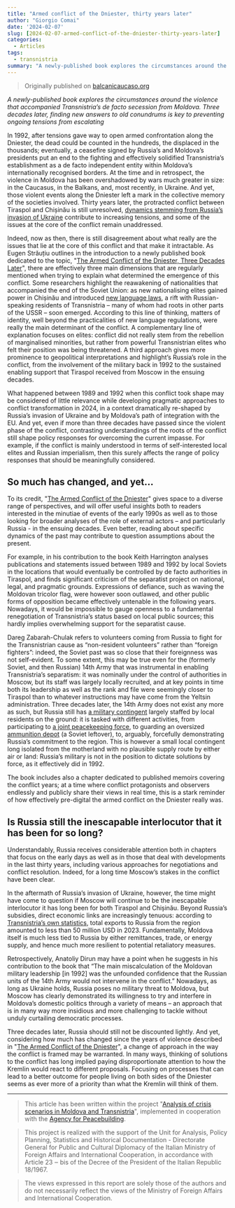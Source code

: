 ```yaml
---
title: "Armed conflict of the Dniester, thirty years later"
author: "Giorgio Comai"
date: '2024-02-07'
slug: [2024-02-07-armed-conflict-of-the-dniester-thirty-years-later]
categories:
  - Articles
tags:
  - transnistria
summary: "A newly-published book explores the circumstances around the violence that accompanied Transnistria’s de facto secession from Moldova. Three decades later, finding new answers to old conundrums is key to preventing ongoing tensions from escalating"
---
```


> Originally published on [balcanicaucaso.org](https://www.balcanicaucaso.org/eng/Areas/Transnistria/Armed-conflict-of-the-Dniester-thirty-years-later-229770)

*A newly-published book explores the circumstances around the violence that accompanied Transnistria’s de facto secession from Moldova. Three decades later, finding new answers to old conundrums is key to preventing ongoing tensions from escalating*

In 1992, after tensions gave way to open armed confrontation along the Dniester, the dead could be counted in the hundreds, the displaced in the thousands; eventually, a ceasefire signed by Russia’s and Moldova’s presidents put an end to the fighting and effectively solidified Transnistria’s establishment as a de facto independent entity within Moldova’s internationally recognised borders. At the time and in retrospect, the violence in Moldova has been overshadowed by wars much greater in size: in the Caucasus, in the Balkans, and, most recently, in Ukraine. And yet, those violent events along the Dniester left a mark in the collective memory of the societies involved. Thirty years later, the protracted conflict between Tiraspol and Chișinău is still unresolved, [dynamics stemming from Russia’s invasion of Ukraine](https://www.balcanicaucaso.org/eng/Areas/Transnistria/Has-Transnistria-just-entered-its-last-year-with-Russia-s-gas-subsidy-229417) contribute to increasing tensions, and some of the issues at the core of the conflict remain unaddressed.

Indeed, now as then, there is still disagreement about what really are the issues that lie at the core of this conflict and that make it intractable. As Eugen Străuțiu outlines in the introduction to a newly published book dedicated to the topic, "[The Armed Conflict of the Dniester, Three Decades Later](https://www.peterlang.com/document/1319009)", there are effectively three main dimensions that are regularly mentioned when trying to explain what determined the emergence of this conflict. Some researchers highlight the reawakening of nationalities that accompanied the end of the Soviet Union: as new nationalising elites gained power in Chișinău and introduced [new language laws](https://giorgiocomai.eu/post/1989-language-laws-in-moldova/), a rift with Russian-speaking residents of Transnistria – many of whom had roots in other parts of the USSR – soon emerged. According to this line of thinking, matters of identity, well beyond the practicalities of new language regulations, were really the main determinant of the conflict. A complementary line of explanation focuses on elites: conflict did not really stem from the rebellion of marginalised minorities, but rather from powerful Transnistrian elites who felt their position was being threatened. A third approach gives more prominence to geopolitical interpretations and highlight’s Russia’s role in the conflict, from the involvement of the military back in 1992 to the sustained enabling support that Tiraspol received from Moscow in the ensuing decades.

What happened between 1989 and 1992 when this conflict took shape may be considered of little relevance while developing pragmatic approaches to conflict transformation in 2024, in a context dramatically re-shaped by Russia’s invasion of Ukraine and by Moldova’s path of integration with the EU. And yet, even if more than three decades have passed since the violent phase of the conflict, contrasting understandings of the roots of the conflict still shape policy responses for overcoming the current impasse. For example, if the conflict is mainly understood in terms of self-interested local elites and Russian imperialism, then this surely affects the range of policy responses that should be meaningfully considered.

## So much has changed, and yet...

To its credit, "[The Armed Conflict of the Dniester](https://www.peterlang.com/document/1319009)" gives space to a diverse range of perspectives, and will offer useful insights both to readers interested in the minutiae of events of the early 1990s as well as to those looking for broader analyses of the role of external actors – and particularly Russia - in the ensuing decades. Even better, reading about specific dynamics of the past may contribute to question assumptions about the present.

For example, in his contribution to the book Keith Harrington analyses publications and statements issued between 1989 and 1992 by local Soviets in the locations that would eventually be controlled by de facto authorities in Tiraspol, and finds significant criticism of the separatist project on national, legal, and pragmatic grounds. Expressions of defiance, such as waving the Moldovan tricolor flag, were however soon outlawed, and other public forms of opposition became effectively untenable in the following years. Nowadays, it would be impossible to gauge openness to a fundamental renegotiation of Transnistria’s status based on local public sources; this hardly implies overwhelming support for the separatist cause.

Dareg Zabarah-Chulak refers to volunteers coming from Russia to fight for the Transnistrian cause as “non-resident volunteers” rather than “foreign fighters”: indeed, the Soviet past was so close that their foreignness was not self-evident. To some extent, this may be true even for the (formerly Soviet, and then Russian) 14th Army that was instrumental in enabling Transnistria’s separatism: it was nominally under the control of authorities in Moscow, but its staff was largely locally recruited, and at key points in time both its leadership as well as the rank and file were seemingly closer to Tiraspol than to whatever instructions may have come from the Yeltsin administration. Three decades later, the 14th Army does not exist any more as such, but Russia still has [a military contingent](https://ru.wikipedia.org/wiki/%D0%9E%D0%BF%D0%B5%D1%80%D0%B0%D1%82%D0%B8%D0%B2%D0%BD%D0%B0%D1%8F_%D0%B3%D1%80%D1%83%D0%BF%D0%BF%D0%B0_%D1%80%D0%BE%D1%81%D1%81%D0%B8%D0%B9%D1%81%D0%BA%D0%B8%D1%85_%D0%B2%D0%BE%D0%B9%D1%81%D0%BA_%D0%B2_%D0%9F%D1%80%D0%B8%D0%B4%D0%BD%D0%B5%D1%81%D1%82%D1%80%D0%BE%D0%B2%D1%8C%D0%B5) largely staffed by local residents on the ground: it is tasked with different activities, from participating to [a joint peacekeeping force](https://en.wikipedia.org/wiki/Joint_Control_Commission), to guarding an oversized [ammunition depot](https://en.wikipedia.org/wiki/Cobasna_ammunition_depot) (a Soviet leftover), to, arguably, forcefully demonstrating Russia’s commitment to the region. This is however a small local contingent long isolated from the motherland with no plausible supply route by either air or land: Russia’s military is not in the position to dictate solutions by force, as it effectively did in 1992.

The book includes also a chapter dedicated to published memoirs covering the conflict years; at a time where conflict protagonists and observers endlessly and publicly share their views in real time, this is a stark reminder of how effectively pre-digital the armed conflict on the Dniester really was.

## Is Russia still the inescapable interlocutor that it has been for so long?

Understandably, Russia receives considerable attention both in chapters that focus on the early days as well as in those that deal with developments in the last thirty years, including various approaches for negotiations and conflict resolution. Indeed, for a long time Moscow’s stakes in the conflict have been clear.

In the aftermath of Russia’s invasion of Ukraine, however, the time might have come to question if Moscow will continue to be the inescapable interlocutor it has long been for both Tiraspol and Chișinău. Beyond Russia’s subsidies, direct economic links are increasingly tenuous: according to [Transnistria’s own statistics](https://novostipmr.com/ru/news/24-01-16/pridnestrovskiy-eksport-v-rossiyu-v-2023-godu-snizilsya-na-44), total exports to Russia from the region amounted to less than 50 million USD in 2023. Fundamentally, Moldova itself is much less tied to Russia by either remittances, trade, or energy supply, and hence much more resilient to potential retaliatory measures.

Retrospectively, Anatoliy Dirun may have a point when he suggests in his contribution to the book that “The main miscalculation of the Moldovan military leadership [in 1992] was the unfounded confidence that the Russian units of the 14th Army would not intervene in the conflict.” Nowadays, as long as Ukraine holds, Russia poses no military threat to Moldova, but Moscow has clearly demonstrated its willingness to try and interfere in Moldova’s domestic politics through a variety of means – an approach that is in many way more insidious and more challenging to tackle without unduly curtailing democratic processes.

Three decades later, Russia should still not be discounted lightly. And yet, considering how much has changed since the years of violence described in "[The Armed Conflict of the Dniester](https://www.peterlang.com/document/1319009)", a change of approach in the way the conflict is framed may be warranted. In many ways, thinking of solutions to the conflict has long implied paying disproportionate attention to how the Kremlin would react to different proposals. Focusing on processes that can lead to a better outcome for people living on both sides of the Dniester seems as ever more of a priority than what the Kremlin will think of them.


---

> This article has been written within the project "[Analysis of crisis scenarios in Moldova and Transnistria](https://www.balcanicaucaso.org/eng/Projects2/Context-and-crisis-scenario-analysis-in-Moldova-and-Transnistria)", implemented in cooperation with the [Agency for Peacebuilding](https://www.peaceagency.org/).

> This project is realized with the support of the Unit for Analysis, Policy Planning, Statistics and Historical Documentation - Directorate General for Public and Cultural Diplomacy of the Italian Ministry of Foreign Affairs and International Cooperation, in accordance with Article 23 ‒ bis of the Decree of the President of the Italian Republic 18/1967.

> The views expressed in this report are solely those of the authors and do not necessarily reflect the views of the Ministry of Foreign Affairs and International Cooperation.